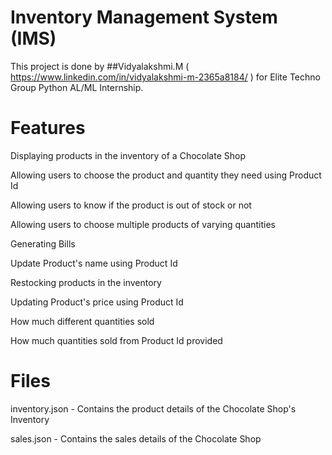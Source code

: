 # Inventory Management System (IMS)
This project is done by ##Vidyalakshmi.M
( https://www.linkedin.com/in/vidyalakshmi-m-2365a8184/ ) for Elite Techno Group Python AL/ML Internship.

# Features
Displaying products in the inventory of a Chocolate Shop

Allowing users to choose the product and quantity they need using Product Id

Allowing users to know if the product is out of stock or not

Allowing users to choose multiple products of varying quantities

Generating Bills

Update Product's name using Product Id

Restocking products in the inventory

Updating Product's price using Product Id

How much different quantities sold

How much quantities sold from Product Id  provided

# Files 

inventory.json - Contains the product details of the Chocolate Shop's Inventory

sales.json     - Contains the sales details of the Chocolate Shop
